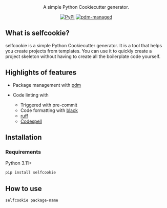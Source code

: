 <div align="center">
A simple Python Cookiecutter  generator.

[![PyPI](https://img.shields.io/pypi/v/selfcookie?logo=python&logoColor=%23cccccc)](https://pypi.org/project/selfcookie)
[![pdm-managed](https://img.shields.io/badge/pdm-managed-blueviolet)](https://pdm.fming.dev)
</div>

## What is selfcookie?

selfcookie is a simple Python Cookiecutter generator. It is a tool that helps you create projects from templates. You can use it to quickly create a project skeleton without having to create all the boilerplate code yourself.

## Highlights of features

- Package management with [pdm](https://pdm.fming.dev)

- Code linting with
    - Triggered with pre-commit
    - Code formatting with [black](https://github.com/psf/black)
    - [ruff](https://beta.ruff.rs/docs/)
    - [Codespell](https://github.com/codespell-project/codespell)


## Installation

### Requirements
Python 3.11+

```bash
pip install selfcookie
```

## How to use

```sh
selfcookie package-name
```
